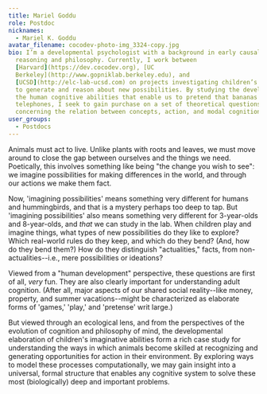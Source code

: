 ```yaml
---
title: Mariel Goddu
role: Postdoc
nicknames:
  - Mariel K. Goddu
avatar_filename: cocodev-photo-img_3324-copy.jpg
bio: I’m a developmental psychologist with a background in early causal
  reasoning and philosophy. Currently, I work between
  [Harvard](https://dev.cocodev.org), [UC
  Berkeley](http://www.gopniklab.berkeley.edu), and
  [UCSD](http://elc-lab-ucsd.com) on projects investigating children’s ability
  to generate and reason about new possibilities. By studying the development of
  the human cognitive abilities that enable us to pretend that bananas are
  telephones, I seek to gain purchase on a set of theoretical questions
  concerning the relation between concepts, action, and modal cognition.
user_groups:
  - Postdocs
---
```

Animals must act to live. Unlike plants with roots and leaves, we must move around to close the gap between ourselves and the things we need. Poetically, this involves something like being "the change you wish to see": we imagine possibilities for making differences in the world, and through our actions we make them fact. 

Now, 'imagining possibilities' means something very different for humans and hummingbirds, and that is a mystery perhaps too deep to tap. But 'imagining possibilities' also means something very different for 3-year-olds and 8-year-olds, and *that* we can study in the lab. When children play and imagine things, what types of new possibilities do they like to explore? Which real-world rules do they keep, and which do they bend? (And, how do they bend them?) How do they distinguish "actualities," facts, from non-actualities--i.e., mere possibilities or ideations? 

Viewed from a "human development" perspective, these questions are first of all, *very* fun. They are also clearly important for understanding adult cognition. (After all, major aspects of our shared social reality--like money, property, and summer vacations--might be characterized as elaborate forms of 'games,' 'play,' and 'pretense' writ large.) 

But viewed through an ecological lens, and from the perspectives of the evolution of cognition and philosophy of mind, the developmental elaboration of children's imaginative abilities form a rich case study for understanding the ways in which animals become skilled at recognizing and generating opportunities for action in their environment. By exploring ways to model these processes computationally, we may gain insight into a universal, formal structure that enables any cognitive system to solve these most (biologically) deep and important problems.